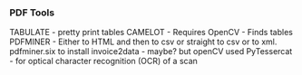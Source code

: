 ### PDF Tools

TABULATE - pretty print tables
CAMELOT - Requires OpenCV - Finds tables
PDFMINER - Either to HTML and then to csv or straight to csv or to xml. pdfminer.six to install
invoice2data - maybe? but openCV used
PyTessercat - for optical character recognition (OCR) of a scan
